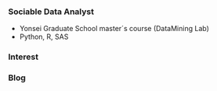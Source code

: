 ### Sociable Data Analyst
* Yonsei Graduate School master´s course (DataMining Lab)
* Python, R, SAS

### Interest

### Blog
